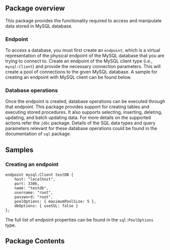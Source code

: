 ## Package overview

This package provides the functionality required to access and manipulate data stored in MySQL database. 

### Endpoint 

To access a database, you must first create an `endpoint`, which is a virtual representation of the physical endpoint of the MySQL database that you are trying to connect to. Create an endpoint of the MySQL client type (i.e., `mysql:Client`) and provide the necessary connection parameters. This will create a pool of connections to the given MySQL database. A sample for creating an endpoint with MySQL client can be found below. 

### Database operations

Once the endpoint is created, database operations can be executed through that endpoint. This package provides support for creating tables and executing stored procedures. It also supports selecting, inserting, deleting, updating, and batch updating data. For more details on the supported actions refer the `jdbc` package. Details of the SQL data types and query parameters relevant for these database operations could be found in the documentation of `sql` package. 

## Samples

### Creating an endpoint
```ballerina
endpoint mysql:Client testDB {
    host: "localhost",
    port: 3306,
    name: "testdb",
    username: "root",
    password: "root",
    poolOptions: { maximumPoolSize: 5 },
    dbOptions: { useSSL: false }
};
```
The full list of endpoint properties can be found in the `sql:PoolOptions` type.

## Package Contents